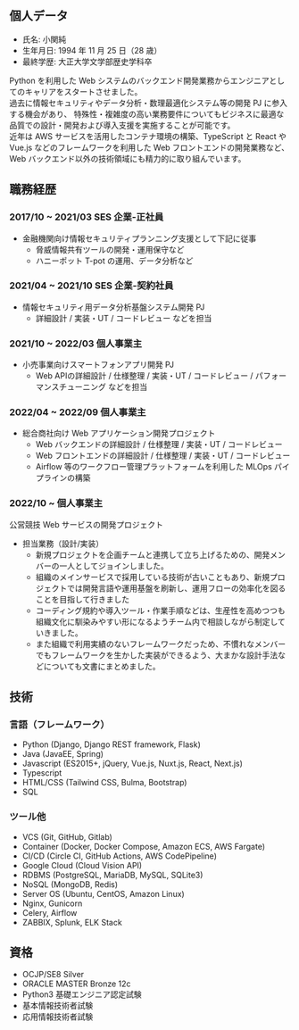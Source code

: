 ## 個人データ
- 氏名: 小関純
- 生年月日: 1994 年 11 月 25 日（28 歳）
- 最終学歴: 大正大学文学部歴史学科卒

Python を利用した Web システムのバックエンド開発業務からエンジニアとしてのキャリアをスタートさせました。<br/>
過去に情報セキュリティやデータ分析・数理最適化システム等の開発 PJ に参入する機会があり、
特殊性・複雑度の高い業務要件についてもビジネスに最適な品質での設計・開発および導入支援を実施することが可能です。<br/>
近年は AWS サービスを活用したコンテナ環境の構築、TypeScript と React や Vue.js などのフレームワークを利用した Web フロントエンドの開発業務など、Web バックエンド以外の技術領域にも精力的に取り組んでいます。

## 職務経歴
### 2017/10 ~ 2021/03  SES 企業-正社員
- 金融機関向け情報セキュリティプランニング支援として下記に従事
  - 脅威情報共有ツールの開発・運用保守など
  - ハニーポット T-pot の運用、データ分析など

### 2021/04 ~ 2021/10 SES 企業-契約社員
- 情報セキュリティ用データ分析基盤システム開発 PJ
  - 詳細設計 / 実装・UT / コードレビュー などを担当

### 2021/10 ~ 2022/03 個人事業主
- 小売事業向けスマートフォンアプリ開発 PJ
  - Web APIの詳細設計 / 仕様整理 / 実装・UT / コードレビュー / パフォーマンスチューニング などを担当

### 2022/04 ~ 2022/09  個人事業主
- 総合商社向け Web アプリケーション開発プロジェクト
  - Web バックエンドの詳細設計 / 仕様整理 / 実装・UT / コードレビュー
  - Web フロントエンドの詳細設計 / 仕様整理 / 実装・UT / コードレビュー
  - Airflow 等のワークフロー管理プラットフォームを利用した MLOps パイプラインの構築
### 2022/10 ~ 個人事業主
公営競技 Web サービスの開発プロジェクト
- 担当業務（設計/実装）
  - 新規プロジェクトを企画チームと連携して立ち上げるための、開発メンバーの一人としてジョインしました。
  - 組織のメインサービスで採用している技術が古いこともあり、新規プロジェクトでは開発言語や運用基盤を刷新し、運用フローの効率化を図ることを目指して行きました
  - コーディング規約や導入ツール・作業手順などは、生産性を高めつつも組織文化に馴染みやすい形になるようチーム内で相談しながら制定していきました。
  - また組織で利用実績のないフレームワークだっため、不慣れなメンバーでもフレームワークを生かした実装ができるよう、大まかな設計手法などについても文書にまとめました。

## 技術
### 言語（フレームワーク）
- Python (Django, Django REST framework, Flask)
- Java (JavaEE, Spring)
- Javascript (ES2015+, jQuery, Vue.js, Nuxt.js, React, Next.js)
- Typescript
- HTML/CSS (Tailwind CSS, Bulma, Bootstrap)
- SQL

### ツール他
- VCS (Git, GitHub, Gitlab)
- Container (Docker, Docker Compose, Amazon ECS, AWS Fargate)
- CI/CD (Circle CI, GitHub Actions, AWS CodePipeline)
- Google Cloud (Cloud Vision API)
- RDBMS (PostgreSQL, MariaDB, MySQL, SQLite3)
- NoSQL (MongoDB, Redis)
- Server OS (Ubuntu, CentOS, Amazon Linux)
- Nginx, Gunicorn
- Celery, Airflow
- ZABBIX, Splunk, ELK Stack

## 資格
- OCJP/SE8 Silver
- ORACLE MASTER Bronze 12c
- Python3 基礎エンジニア認定試験
- 基本情報技術者試験
- 応用情報技術者試験
